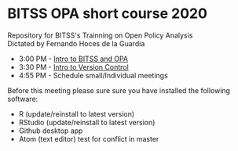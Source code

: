 # BITSS OPA short course 2020
Repository for BITSS's Trainning on Open Policy Analysis    
Dictated by Fernando Hoces de la Guardia

- 3:00 PM	- [Intro to BITSS  and OPA](https://github.com/BITSS-OPA/URAP2020/blob/master/URAP_Onboarding.pptx)
- 3:30 PM	- [Intro to Version Control](https://github.com/BITSS-OPA/URAP2020/blob/master/01a-Git-GUI/rep_workflow_slides.pdf)
- 4:55 PM	- Schedule small/Individual meetings

Before this meeting please sure sure you have installed the following software:
 -  R (update/reinstall to latest version)
 -  RStudio  (update/reinstall to latest version)
 -  Github desktop app
 -  Atom (text editor) test for conflict in master

